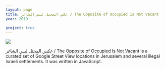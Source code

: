```yaml
---
layout: page
title: عكس المحتل ليس الشاغر / The Opposite of Occupied Is Not Vacant
year: 2019

project: true
--- 
```


![](screenshot.png)

[عكس المحتل ليس الشاغر / The Opposite of Occupied Is Not Vacant](https://occupied.land/) is a curated set of Google Street View locations in Jerusalem and several illegal Israeli settlements. It was written in JavaScript.